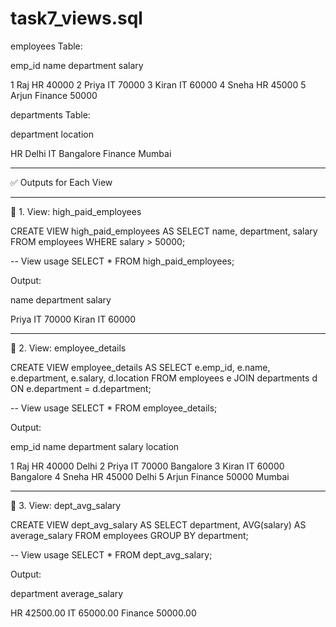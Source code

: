 # task7_views.sql
employees Table:

emp_id	name	department	salary

1	Raj	HR	40000
2	Priya	IT	70000
3	Kiran	IT	60000
4	Sneha	HR	45000
5	Arjun	Finance	50000


departments Table:

department	location

HR	Delhi
IT	Bangalore
Finance	Mumbai



---

✅ Outputs for Each View


---

🔹 1. View: high_paid_employees

CREATE VIEW high_paid_employees AS
SELECT name, department, salary
FROM employees
WHERE salary > 50000;

-- View usage
SELECT * FROM high_paid_employees;

Output:

name	department	salary

Priya	IT	70000
Kiran	IT	60000



---

🔹 2. View: employee_details

CREATE VIEW employee_details AS
SELECT e.emp_id, e.name, e.department, e.salary, d.location
FROM employees e
JOIN departments d ON e.department = d.department;

-- View usage
SELECT * FROM employee_details;

Output:

emp_id	name	department	salary	location

1	Raj	HR	40000	Delhi
2	Priya	IT	70000	Bangalore
3	Kiran	IT	60000	Bangalore
4	Sneha	HR	45000	Delhi
5	Arjun	Finance	50000	Mumbai



---

🔹 3. View: dept_avg_salary

CREATE VIEW dept_avg_salary AS
SELECT department, AVG(salary) AS average_salary
FROM employees
GROUP BY department;

-- View usage
SELECT * FROM dept_avg_salary;

Output:

department	average_salary

HR	42500.00
IT	65000.00
Finance	50000.00



